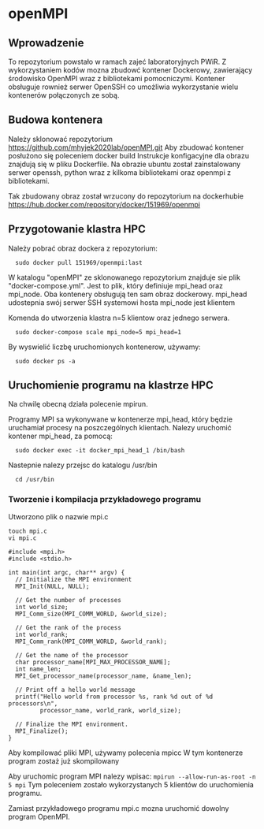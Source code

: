 # openMPI
## Wprowadzenie

To repozytorium powstało w ramach zajeć laboratoryjnych PWiR.
Z wykorzystaniem kodów mozna zbudowć kontener Dockerowy, zawierający środowisko
OpenMPI wraz z bibliotekami pomocniczymi. Kontener obsługuje rownież serwer OpenSSH
co umożliwia wykorzystanie wielu kontenerów połączonych ze sobą.

## Budowa kontenera
  Należy sklonować repozytorium https://github.com/mhyjek2020lab/openMPI.git
  Aby zbudować kontener posłużono się poleceniem docker build
  Instrukcje konfigacyjne dla obrazu znajdują się w pliku Dockerfile. 
  Na obrazie ubuntu został zainstalowany serwer openssh, python wraz z kilkoma bibliotekami oraz 
  openmpi z bibliotekami.
    
  Tak zbudowany obraz został wrzucony do repozytorium na dockerhubie 
  https://hub.docker.com/repository/docker/151969/openmpi
  
  

## Przygotowanie klastra HPC

Należy pobrać obraz dockera z repozytorium:
```
  sudo docker pull 151969/openmpi:last
```
W katalogu "openMPI" ze sklonowanego repozytorium znajduje sie plik "docker-compose.yml". Jest to plik, który definiuje mpi_head oraz mpi_node. Oba kontenery obsługują ten sam obraz dockerowy. 
mpi_head udostepnia swój serwer SSH systemowi hosta
mpi_node jest klientem

Komenda do utworzenia klastra n=5 klientow oraz jednego serwera.
```
  sudo docker-compose scale mpi_node=5 mpi_head=1
```
By wyswielić liczbę uruchomionych kontenerow, używamy:
```
  sudo docker ps -a
```
## Uruchomienie programu na klastrze HPC
Na chwilę obecną działa polecenie mpirun.

Programy MPI sa wykonywane w kontenerze mpi_head, który będzie uruchamiał procesy 
na poszczególnych klientach.
Nalezy uruchomić kontener mpi_head, za pomocą:
```
  sudo docker exec -it docker_mpi_head_1 /bin/bash
```

Nastepnie nalezy przejsc do katalogu /usr/bin
```
  cd /usr/bin
```
### Tworzenie i kompilacja przykładowego programu

Utworzono plik o nazwie mpi.c

  ```
  touch mpi.c
  vi mpi.c
  ```
  
  ```
  #include <mpi.h>
#include <stdio.h>

int main(int argc, char** argv) {
    // Initialize the MPI environment
    MPI_Init(NULL, NULL);

    // Get the number of processes
    int world_size;
    MPI_Comm_size(MPI_COMM_WORLD, &world_size);

    // Get the rank of the process
    int world_rank;
    MPI_Comm_rank(MPI_COMM_WORLD, &world_rank);

    // Get the name of the processor
    char processor_name[MPI_MAX_PROCESSOR_NAME];
    int name_len;
    MPI_Get_processor_name(processor_name, &name_len);

    // Print off a hello world message
    printf("Hello world from processor %s, rank %d out of %d processors\n",
           processor_name, world_rank, world_size);

    // Finalize the MPI environment.
    MPI_Finalize();
}
```

Aby kompilować pliki MPI, używamy polecenia mpicc
W tym kontenerze program zostaż już skompilowany

Aby uruchomic program MPI nalezy wpisac:
``
  mpirun --allow-run-as-root -n 5 mpi
``
Tym poleceniem zostało wykorzystanych 5 klientów do uruchomienia programu. 

Zamiast przykładowego programu mpi.c mozna uruchomić dowolny program OpenMPI.
